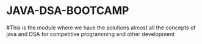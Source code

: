 # JAVA-DSA-BOOTCAMP

#This is the module where we have the solutions almost all the concepts of java and DSA for competitive programming and other development 
